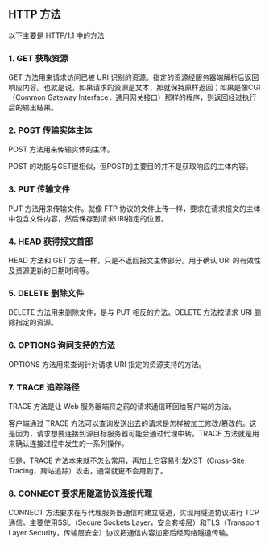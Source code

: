 ## HTTP 方法

以下主要是 HTTP/1.1 中的方法

### 1. GET 获取资源

GET 方法用来请求访问已被 URI 识别的资源。指定的资源经服务器端解析后返回响应内容。也就是说，如果请求的资源是文本，那就保持原样返回；如果是像CGI（Common Gateway Interface，通用网关接口）那样的程序，则返回经过执行后的输出结果。

### 2. POST 传输实体主体

POST 方法用来传输实体的主体。

POST 的功能与GET很相似，但POST的主要目的并不是获取响应的主体内容。

### 3. PUT 传输文件

PUT 方法用来传输文件。就像 FTP 协议的文件上传一样，要求在请求报文的主体中包含文件内容，然后保存到请求URI指定的位置。

### 4. HEAD 获得报文首部

HEAD 方法和 GET 方法一样，只是不返回报文主体部分。用于确认 URI 的有效性及资源更新的日期时间等。

### 5. DELETE 删除文件

DELETE 方法用来删除文件，是与 PUT 相反的方法。DELETE 方法按请求 URI 删除指定的资源。

### 6. OPTIONS 询问支持的方法

OPTIONS 方法用来查询针对请求 URI 指定的资源支持的方法。

### 7. TRACE 追踪路径

TRACE 方法是让 Web 服务器端将之前的请求通信环回给客户端的方法。

客户端通过 TRACE 方法可以查询发送出去的请求是怎样被加工修改/篡改的。这是因为，请求想要连接到源目标服务器可能会通过代理中转，TRACE 方法就是用来确认连接过程中发生的一系列操作。

但是，TRACE 方法本来就不怎么常用，再加上它容易引发XST（Cross-Site Tracing，跨站追踪）攻击，通常就更不会用到了。

### 8. CONNECT 要求用隧道协议连接代理

CONNECT 方法要求在与代理服务器通信时建立隧道，实现用隧道协议进行 TCP 通信。主要使用SSL（Secure Sockets Layer，安全套接层）和TLS（Transport Layer Security，传输层安全）协议把通信内容加密后经网络隧道传输。